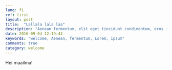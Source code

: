 ```yaml
---
lang: fi
ref: first
layout: post
title:  "Lallala lala laa"
description: "Aenean fermentum, elit eget tincidunt condimentum, eros ipsum rutrum orci, sagittis tempus lacus enim ac dui."
date: 2016-09-04 12:19:43
keywords: "welcome, Aenean, fermentum, Lorem, ipsum"
comments: true
category: welcome
---
```


Hei maailma!
